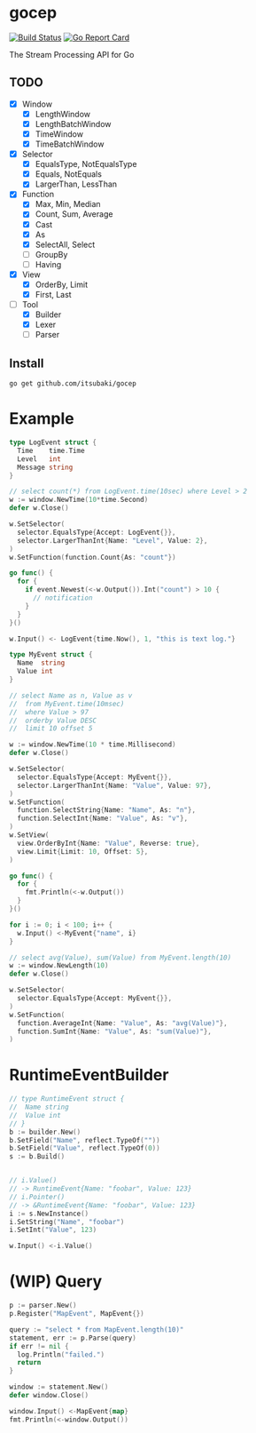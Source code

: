 # gocep

[![Build Status](https://travis-ci.org/itsubaki/gocep.svg?branch=develop)](https://travis-ci.org/itsubaki/gocep)
[![Go Report Card](https://goreportcard.com/badge/github.com/itsubaki/gocep?style=flat-square)](https://goreportcard.com/report/github.com/itsubaki/gocep)


The Stream Processing API for Go

## TODO

 - [x] Window
    + [x] LengthWindow
    + [x] LengthBatchWindow
    + [x] TimeWindow
    + [x] TimeBatchWindow
 - [x] Selector
    + [x] EqualsType, NotEqualsType
    + [x] Equals, NotEquals
    + [x] LargerThan, LessThan
 - [x] Function
    + [x] Max, Min, Median
    + [x] Count, Sum, Average
    + [x] Cast
    + [x] As
    + [x] SelectAll, Select
    + [ ] GroupBy
    + [ ] Having
 - [x] View
    + [x] OrderBy, Limit
    + [x] First, Last
 - [ ] Tool
    + [x] Builder
    + [x] Lexer
    + [ ] Parser

## Install

```console
go get github.com/itsubaki/gocep
```

# Example

```go
type LogEvent struct {
  Time    time.Time
  Level   int
  Message string
}

// select count(*) from LogEvent.time(10sec) where Level > 2
w := window.NewTime(10*time.Second)
defer w.Close()

w.SetSelector(
  selector.EqualsType{Accept: LogEvent{}},
  selector.LargerThanInt{Name: "Level", Value: 2},
)
w.SetFunction(function.Count{As: "count"})

go func() {
  for {
    if event.Newest(<-w.Output()).Int("count") > 10 {
      // notification
    }
  }
}()

w.Input() <- LogEvent{time.Now(), 1, "this is text log."}
```

```go
type MyEvent struct {
  Name  string
  Value int
}

// select Name as n, Value as v
//  from MyEvent.time(10msec)
//  where Value > 97
//  orderby Value DESC
//  limit 10 offset 5

w := window.NewTime(10 * time.Millisecond)
defer w.Close()

w.SetSelector(
  selector.EqualsType{Accept: MyEvent{}},
  selector.LargerThanInt{Name: "Value", Value: 97},
)
w.SetFunction(
  function.SelectString{Name: "Name", As: "n"},
  function.SelectInt{Name: "Value", As: "v"},
)
w.SetView(
  view.OrderByInt{Name: "Value", Reverse: true},
  view.Limit{Limit: 10, Offset: 5},
)

go func() {
  for {
    fmt.Println(<-w.Output())
  }
}()

for i := 0; i < 100; i++ {
  w.Input() <-MyEvent{"name", i}
}
```


```go
// select avg(Value), sum(Value) from MyEvent.length(10)
w := window.NewLength(10)
defer w.Close()

w.SetSelector(
  selector.EqualsType{Accept: MyEvent{}},
)
w.SetFunction(
  function.AverageInt{Name: "Value", As: "avg(Value)"},
  function.SumInt{Name: "Value", As: "sum(Value)"},
)
```

# RuntimeEventBuilder

```go
// type RuntimeEvent struct {
//  Name string
//  Value int
// }
b := builder.New()
b.SetField("Name", reflect.TypeOf(""))
b.SetField("Value", reflect.TypeOf(0))
s := b.Build()


// i.Value()
// -> RuntimeEvent{Name: "foobar", Value: 123}
// i.Pointer()
// -> &RuntimeEvent{Name: "foobar", Value: 123}
i := s.NewInstance()
i.SetString("Name", "foobar")
i.SetInt("Value", 123)

w.Input() <-i.Value()
```

# (WIP) Query

```go
p := parser.New()
p.Register("MapEvent", MapEvent{})

query := "select * from MapEvent.length(10)"
statement, err := p.Parse(query)
if err != nil {
  log.Println("failed.")
  return
}

window := statement.New()
defer window.Close()

window.Input() <-MapEvent{map}
fmt.Println(<-window.Output())
```
